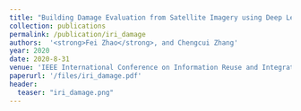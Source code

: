 ```yaml
---
title: "Building Damage Evaluation from Satellite Imagery using Deep Learning"
collection: publications
permalink: /publication/iri_damage
authors:  '<strong>Fei Zhao</strong>, and Chengcui Zhang'
year: 2020
date: 2020-8-31  
venue: 'IEEE International Conference on Information Reuse and Integration (<strong>IRI</strong>)'
paperurl: '/files/iri_damage.pdf'
header:
  teaser: "iri_damage.png"
---
```



